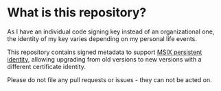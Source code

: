 # What is this repository?

As I have an individual code signing key instead of an organizational one, the identity of my key varies depending on my personal life events.

This repository contains signed metadata to support
[MSIX persistent identity](https://docs.microsoft.com/en-us/windows/msix/package/persistent-identity), allowing upgrading from old versions
to new versions with a different certificate identity.

Please do not file any pull requests or issues - they can not be acted on.
